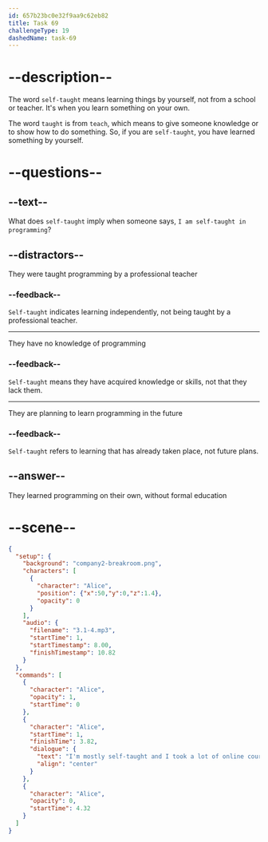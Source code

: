 ```yaml
---
id: 657b23bc0e32f9aa9c62eb82
title: Task 69
challengeType: 19
dashedName: task-69
---
```


<!-- (Audio) Alice: I'm mostly self-taught, and I took a lot of online courses. -->

# --description--

The word `self-taught` means learning things by yourself, not from a school or teacher. It's when you learn something on your own. 

The word `taught` is from `teach`, which means to give someone knowledge or to show how to do something. So, if you are `self-taught`, you have learned something by yourself.

# --questions--

## --text--

What does `self-taught` imply when someone says, `I am self-taught in programming`?

## --distractors--

They were taught programming by a professional teacher

### --feedback--

`Self-taught` indicates learning independently, not being taught by a professional teacher.

---

They have no knowledge of programming

### --feedback--

`Self-taught` means they have acquired knowledge or skills, not that they lack them.

---

They are planning to learn programming in the future

### --feedback--

`Self-taught` refers to learning that has already taken place, not future plans.

## --answer--

They learned programming on their own, without formal education

# --scene--

```json
{
  "setup": {
    "background": "company2-breakroom.png",
    "characters": [
      {
        "character": "Alice",
        "position": {"x":50,"y":0,"z":1.4},
        "opacity": 0
      }
    ],
    "audio": {
      "filename": "3.1-4.mp3",
      "startTime": 1,
      "startTimestamp": 8.00,
      "finishTimestamp": 10.82
    }
  },
  "commands": [
    {
      "character": "Alice",
      "opacity": 1,
      "startTime": 0
    },
    {
      "character": "Alice",
      "startTime": 1,
      "finishTime": 3.82,
      "dialogue": {
        "text": "I'm mostly self-taught and I took a lot of online courses.",
        "align": "center"
      }
    },
    {
      "character": "Alice",
      "opacity": 0,
      "startTime": 4.32
    }
  ]
}
```

